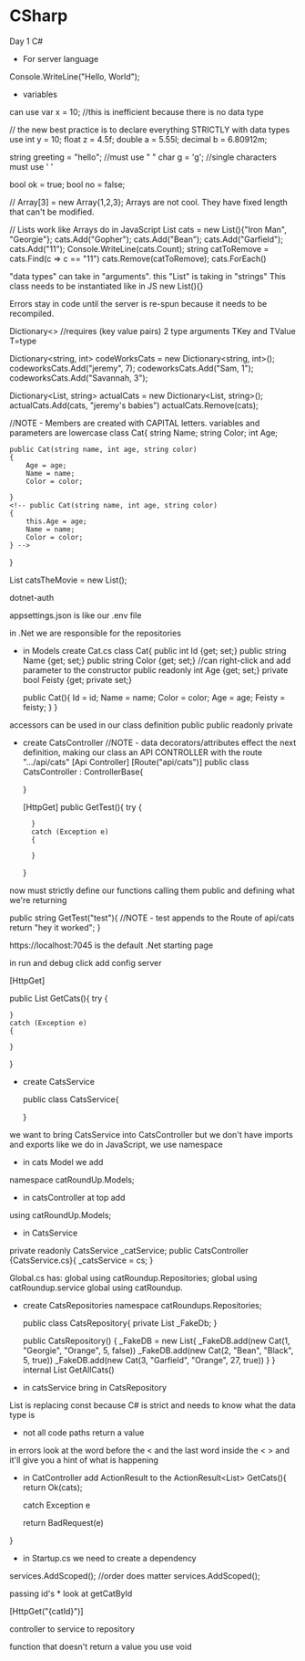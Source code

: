 # CSharp

Day 1 C#

* For server language

Console.WriteLine("Hello, World");

* variables

can use var x = 10; //this is inefficient because there is no data type

// the new best practice is to declare everything STRICTLY with data types
use int y = 10;
float z = 4.5f;
double a = 5.55l;
decimal b = 6.80912m;

string greeting = "hello";  //must use " "
char g = 'g';  //single characters must use ' '

bool ok = true;
bool no = false;

// Array<int>[3] = new Array<int>{1,2,3}; Arrays are not cool. They have fixed length that can't be modified.

// Lists work like Arrays do in JavaScript
List<string> cats = new List<string>(){"Iron Man", "Georgie"};
cats.Add("Gopher");
cats.Add("Bean");
cats.Add("Garfield");
cats.Add("11");
Console.WriteLine(cats.Count);
string catToRemove = cats.Find(c => c == "11")
cats.Remove(catToRemove);
cats.ForEach()

"data types" can take in "arguments".  this "List" is taking in "strings"
This class needs to be instantiated like in JS  new List<string>(){}

Errors stay in code until the server is re-spun because it needs to be recompiled.

Dictionary<> //requires (key value pairs) 2 type arguments TKey and TValue T=type

Dictionary<string, int> codeWorksCats = new Dictionary<string, int>();
codeworksCats.Add("jeremy", 7);
codeworksCats.Add("Sam, 1");
codeworksCats.Add("Savannah, 3");

Dictionary<List<string>, string> actualCats = new Dictionary<List<string>, string>();
actualCats.Add(cats, "jeremy's babies")
actualCats.Remove(cats);


//NOTE - Members are created with CAPITAL letters. variables and parameters are lowercase
class Cat{
    string Name;
    string Color;
    int Age;

    public Cat(string name, int age, string color)
    {
        Age = age;
        Name = name;
        Color = color;

    }
    <!-- public Cat(string name, int age, string color)
    {
        this.Age = age;
        Name = name;
        Color = color;
    } -->
}

List<Cat> catsTheMovie = new List<Cat>();



dotnet-auth

appsettings.json is like our .env file

in .Net we are responsible for the repositories

* in Models create Cat.cs
    class Cat{
        public int Id {get; set;}
        public string Name {get; set;}
        public string Color {get; set;}        //can right-click and add parameter to the constructor
        public readonly int Age {get; set;}
        private bool Feisty {get; private set;}
    

    public Cat(){
        Id = id;
        Name = name;
        Color = color;
        Age = age;
        Feisty = feisty;
    }
}

accessors can be used in our class definition 
public
public readonly
private

* create CatsController
    //NOTE - data decorators/attributes effect the next definition, making our class an API CONTROLLER with the route ".../api/cats"
    [Api Controller]
    [Route("api/cats")]
    public class CatsController : ControllerBase{

    }

    [HttpGet]
    public GetTest(){
        try
        {

        }
        catch (Exception e)
        {

        }
    }

now must strictly define our functions calling them public and defining what we're returning

public string GetTest("test"){  //NOTE - test appends to the Route of api/cats
    return "hey it worked";
}

https://localhost:7045 is the default .Net starting page

in run and debug click add config server

[HttpGet]

public List<Cat> GetCats(){
    try
    {

    }
    catch (Exception e)
    {

    }
}

* create CatsService

    public class CatsService{

    }

we want to bring CatsService into CatsController but we don't have imports and exports like we do in JavaScript, we use namespace

* in cats Model we add 

namespace catRoundUp.Models;


* in catsController at top add

using catRoundUp.Models;

* in CatsService

private readonly CatsService _catService;
public CatsController {CatsService.cs}{
    _catsService = cs;
}

Global.cs has: 
global using catRoundup.Repositories;
global using catRoundup.service
global using catRoundup.


* create CatsRepositories
    namespace catRoundups.Repositories;

    public class CatsRepository{
        private List<Cat> _FakeDb;
    }

    public CatsRepository()
    {
        _FakeDB = new List<Cat>{
        _FakeDB.add(new Cat(1, "Georgie", "Orange", 5, false))
        _FakeDB.add(new Cat(2, "Bean", "Black", 5, true))
        _FakeDB.add(new Cat(3, "Garfield", "Orange", 27, true))
        }
    }
        internal List<Cat> GetAllCats()



* in catsService bring in CatsRepository

List<Cat> is replacing const because C# is strict and needs to know what the data type is

- not all code paths return a value

in errors look at the word before the < and the last word inside the < > and it'll give you a hint of what is happening

* in CatController add ActionResult to the ActionResult<List<Cat>> GetCats(){
    return Ok(cats);

    catch Exception e

    return BadRequest(e)

}

* in Startup.cs we need to create a dependency

services.AddScoped<CatsRepository>();  //order does matter
services.AddScoped<CatsService>();


passing id's * look at getCatById

[HttpGet("{catId}")]


controller to service to repository

function that doesn't return a value you use void




